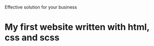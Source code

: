 

<a hreff="https://adriansiwek.github.io/goit-markup-hw-08/">Effective solution for your business</a>


<h1 class="ls">My first website written with html, css and scss</h1>